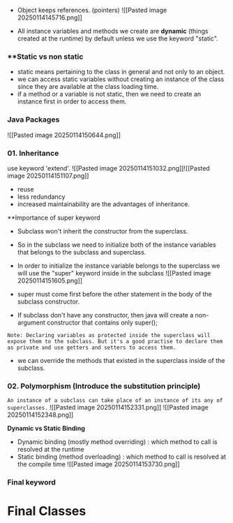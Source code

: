 - Object keeps references. (pointers)
![[Pasted image 20250114145716.png]]

- All instance variables and methods we create are **dynamic** (things created at the runtime) by default unless we use the keyword "static".

### **Static  vs non static

- static means pertaining to the class in general and not only to an object.
- we can access static variables without creating an instance of the class since they are available at the class loading time.
- if a method or a variable is not static, then we need to create an instance first in order to access them.

### Java Packages
![[Pasted image 20250114150644.png]]

### 01. Inheritance

use keyword  'extend'.
![[Pasted image 20250114151032.png]]![[Pasted image 20250114151107.png]]

 - reuse
 - less redundancy
 - increased maintainability are the advantages of inheritance.

**Importance of super keyword

- Subclass won't inherit the constructor from the superclass.
- So in the subclass we need to initialize both of the instance variables that belongs to the subclass and superclass. 
- In order to initialize the instance variable belongs to the superclass we will use the  "super" keyword inside in the subclass
![[Pasted image 20250114151605.png]]

- super must come first before the other statement in the body of the subclass constructor.
- If subclass don't have any constructor, then java will create a non-argument constructor that contains only super();

`Note: Declaring variables as protected inside the superclass will expose them to the subclass. But it's a good practise to declare them as private and use getters and setters to access them.`

- we can override the methods that existed in the superclass inside of the subclass. 

### 02. Polymorphism (Introduce the substitution principle)

`An instance of a subclass can take place of an instance of its any of superclasses.`
![[Pasted image 20250114152331.png]]
![[Pasted image 20250114152348.png]]

**Dynamic vs Static Binding**

- Dynamic binding (mostly method overriding) : which method to call is resolved at the runtime
- Static binding (method overloading) : which method to call is resolved at the compile time
![[Pasted image 20250114153730.png]]

### Final keyword

# Final Classes